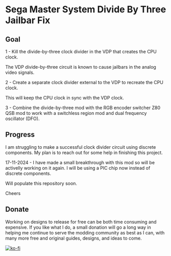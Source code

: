 # Sega Master System Divide By Three Jailbar Fix

## Goal

1 - Kill the divide-by-three clock divider in the VDP that creates the CPU clock.

The VDP divide-by-three circuit is known to cause jailbars in the analog video signals.

2 - Create a separate clock divider external to the VDP to recreate the CPU clock.

This will keep the CPU clock in sync with the VDP clock.

3 - Combine the divide-by-three mod with the RGB encoder switcher Z80 QSB mod to work with a switchless region mod and dual frequency oscillator (DFO).

## Progress

I am struggling to make a successful clock divider circuit using discrete components. My plan is to reach out for some help in finishing this project.

17-11-2024 - I have made a small breakthrough with this mod so will be activelly working on it again. I will be using a PIC chip now instead of discrete components.

Will populate this repository soon.

Cheers

## Donate

Working on designs to release for free can be both time consuming and expensive. If you like what I do, a small donation will go a long way in helping me continue to serve the modding community as best as I can, with many more free and original guides, designs, and ideas to come.

[![ko-fi](https://ko-fi.com/img/githubbutton_sm.svg)](https://ko-fi.com/C0C7NK7XO)
